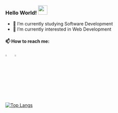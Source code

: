 ### Hello World!  <img src="https://github.com/sciencepal/sciencepal/blob/master/assets/Hi.gif" width="29px">

- 🔭 I’m currently studying Software Development
- 🌱 I’m currently interested in Web Development

#### 📫 How to reach me:

[<img src="https://img.icons8.com/color/48/000000/linkedin.png" width="3.5%"/>](https://www.linkedin.com/in/kattalin-ocariz-6a6b041a2/)  &nbsp; <a href="mailto:kattalin.ocariz-monedero@epitech.eu"> <img src="https://img.icons8.com/fluent/48/000000/gmail.png" width="3.5%"/>

[![Top Langs](https://github-readme-stats.vercel.app/api/top-langs/?username=kocariz&layout=compact&theme=prussian)](https://github.com/kocariz/github-readme-stats)

<!-- ![Kocariz's github stats](https://github-readme-stats.vercel.app/api?username=kocariz&count_private=true&theme=prussian&hide=contribs,prs)-->